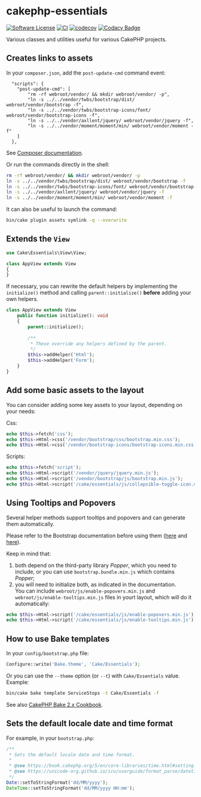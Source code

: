 # cakephp-essentials

[![Software License](https://img.shields.io/badge/license-MIT-brightgreen.svg?style=flat-square)](LICENSE.txt)
[![CI](https://github.com/mirko-pagliai/cakephp-essentials/actions/workflows/ci.yml/badge.svg)](https://github.com/mirko-pagliai/cakephp-essentials/actions/workflows/ci.yml)
[![codecov](https://codecov.io/gh/mirko-pagliai/cakephp-essentials/branch/master/graph/badge.svg?token=EG4qYNZrgi)](https://codecov.io/gh/mirko-pagliai/cakephp-essentials)
[![Codacy Badge](https://app.codacy.com/project/badge/Grade/5e537ce1da06450885c841799fb43c6a)](https://app.codacy.com/gh/mirko-pagliai/cakephp-essentials/dashboard?utm_source=gh&utm_medium=referral&utm_content=&utm_campaign=Badge_grade)

Various classes and utilities useful for various CakePHP projects.

## Creates links to assets
In your `composer.json`, add the `post-update-cmd` command event:
```
  "scripts": {
    "post-update-cmd": [
        "rm -rf webroot/vendor/ && mkdir webroot/vendor/ -p",
        "ln -s ../../vendor/twbs/bootstrap/dist/ webroot/vendor/bootstrap -f",
        "ln -s ../../vendor/twbs/bootstrap-icons/font/ webroot/vendor/bootstrap-icons -f",
        "ln -s ../../vendor/axllent/jquery/ webroot/vendor/jquery -f",
        "ln -s ../../vendor/moment/moment/min/ webroot/vendor/moment -f"
    ]
  },
```

See [Composer documentation](https://getcomposer.org/doc/articles/scripts.md#command-events).

Or run the commands directly in the shell:
```bash
rm -rf webroot/vendor/ && mkdir webroot/vendor/ -p
ln -s ../../vendor/twbs/bootstrap/dist/ webroot/vendor/bootstrap -f
ln -s ../../vendor/twbs/bootstrap-icons/font/ webroot/vendor/bootstrap-icons -f
ln -s ../../vendor/axllent/jquery/ webroot/vendor/jquery -f
ln -s ../../vendor/moment/moment/min/ webroot/vendor/moment -f
```
It can also be useful to launch the command:
```bash
bin/cake plugin assets symlink -q --overwrite
```

## Extends the `View`
```php
use Cake\Essentials\View\View;

class AppView extends View
{
}
```

If necessary, you can rewrite the default helpers by implementing the `initialize()` method and calling
    `parent::initialize()` **before** adding your own helpers.

```php
class AppView extends View
    public function initialize(): void
    {
        parent::initialize();
    
        /**
         * These override any helpers defined by the parent.
         */
        $this->addHelper('Html');
        $this->addHelper('Form');
    }
}
```

## Add some basic assets to the layout
You can consider adding some key assets to your layout, depending on your needs:

Css:
```php
echo $this->fetch('css');
echo $this->Html->css('/vendor/bootstrap/css/bootstrap.min.css');
echo $this->Html->css('/vendor/bootstrap-icons/bootstrap-icons.min.css');
```

Scripts:
```php
echo $this->fetch('script');
echo $this->Html->script('/vendor/jquery/jquery.min.js');
echo $this->Html->script('/vendor/bootstrap/js/bootstrap.min.js');
echo $this->Html->script('/cake/essentials/js/collapsible-toggle-icon.min.js');
```

## Using Tooltips and Popovers

Several helper methods support tooltips and popovers and can generate them automatically.

Please refer to the Bootstrap documentation before using them ([here](https://getbootstrap.com/docs/5.3/components/popovers) and [here](https://getbootstrap.com/docs/5.3/components/tooltips)).

Keep in mind that:
1) both depend on the third-party library _Popper_, which you need to include, or you can use `bootstrap.bundle.min.js` which contains _Popper_;
2) you will need to initialize both, as indicated in the documentation.  
You can include `webroot/js/enable-popovers.min.js` and `webroot/js/enable-tooltips.min.js` files in yourt layout, which will do it automatically:
```php
echo $this->Html->script('/cake/essentials/js/enable-popovers.min.js');
echo $this->Html->script('/cake/essentials/js/enable-tooltips.min.js');
```

## How to use Bake templates
In your `config/bootstrap.php` file:
```php
Configure::write('Bake.theme', 'Cake/Essentials');
```

Or you can use the `--theme` option (or `--t`) with `Cake/Essentials` value.  
Example:
```bash
bin/cake bake template ServiceStops -t Cake/Essentials -f
```

See also [CakePHP Bake 2.x Cookbook](https://book.cakephp.org/bake/2/en/development.html#creating-a-bake-theme).

## Sets the default locale date and time format
For example, in your `bootstrap.php`:
```php
/**
 * Sets the default locale date and time format.
 *
 * @see https://book.cakephp.org/5/en/core-libraries/time.html#setting-the-default-locale-and-format-string
 * @see https://unicode-org.github.io/icu/userguide/format_parse/datetime/#datetime-format-syntax
 */
Date::setToStringFormat('dd/MM/yyyy');
DateTime::setToStringFormat('dd/MM/yyyy HH:mm');
```
